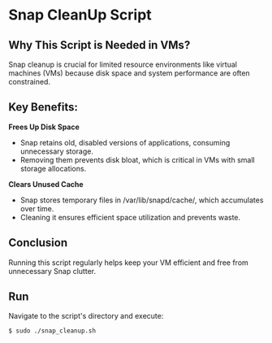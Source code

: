 # Snap CleanUp Script

## Why This Script is Needed in VMs?

Snap cleanup is crucial for limited resource environments like virtual machines (VMs) because disk space and system performance are often constrained.

## Key Benefits:

 **Frees Up Disk Space**

- Snap retains old, disabled versions of applications, consuming unnecessary storage.
- Removing them prevents disk bloat, which is critical in VMs with small storage allocations.

 **Clears Unused Cache**

- Snap stores temporary files in /var/lib/snapd/cache/, which accumulates over time.
- Cleaning it ensures efficient space utilization and prevents waste.

## Conclusion

Running this script regularly helps keep your VM efficient and free from unnecessary Snap clutter.

## Run
Navigate to the script's directory and execute:

```bash
$ sudo ./snap_cleanup.sh
```
 

